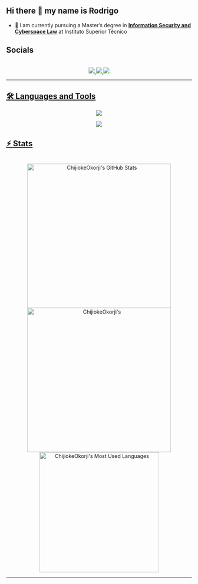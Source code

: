 ## Hi there 👋 my name is Rodrigo

<!--
**Rodrigo-Hr25/Rodrigo-Hr25** is a ✨ _special_ ✨ repository because its `README.md` (this file) appears on your GitHub profile.

Here are some ideas to get you started:

- 🔭 I’m currently working on ...
- 🌱 I’m currently learning ...
- 👯 I’m looking to collaborate on ...
- 🤔 I’m looking for help with ...
- 💬 Ask me about ...
- 📫 How to reach me: ...
- 😄 Pronouns: ...
- ⚡ Fun fact: ...
-->

- 🌱 I am currently pursuing a Master’s degree in **[Information Security and Cyberspace Law](https://tecnico.ulisboa.pt/en/education/courses/masters-programmes/information-security-and-cyberspace-law/)** at Instituto Superior Técnico

## Socials
<br>

<div align="center">
  <a href="rodrigomiguel471@gmail.com">
    <img src="https://img.shields.io/badge/Gmail-333333?style=for-the-badge&logo=gmail&logoColor=red" />
  </a>
  <a href="https://www.linkedin.com/in/rodrigo-miguel-07397b275/" target="_blank">
    <img src="https://img.shields.io/badge/LinkedIn-0077B5?style=for-the-badge&logo=linkedin&logoColor=white" target="_blank" />
  </a>
  <a href="https://www.instagram.com/rodrigomiguel676/" target="_blank">
    <img src="https://img.shields.io/badge/Instagram-E4405F?style=for-the-badge&logo=instagram&logoColor=white" />
</div>

<hr>

## 🛠️ Languages and Tools

<p align="center">
  <img src="https://skillicons.dev/icons?i=java,nodejs,nextjs,python,c,cpp,flask,windows" />
</p>

<p align="center">
  <img src="https://skillicons.dev/icons?i=cs,latex,linux,docker,html,css,ts,postman" />
</p>


## ⚡️ Stats

<br>

<div align=center>
  <img width=390 src="https://github-readme-stats.vercel.app/api?username=chijiokeokorji&theme=transparent&count_private=true&show_icons=true&rank_icon=github&locale=en" alt="ChijiokeOkorji's GitHub Stats" />
  <img width=390 src="https://github-readme-streak-stats.herokuapp.com/?user=chijiokeokorji&theme=transparent&count_private=true&border_radius=10&locale=en" alt="ChijiokeOkorji's" />
  <img width=325 src="https://github-readme-stats.vercel.app/api/top-langs?username=chijiokeokorji&theme=transparent&layout=donut&hide=css&langs_count=8&border_radius=10&show_icons=true&locale=en" alt="ChijiokeOkorji's Most Used Languages" />
</div>

<hr>
